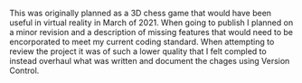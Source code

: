 This was originally planned as a 3D chess game that would have been useful in virtual reality in March of 2021. When going to publish I planned on a minor revision and a description of missing features that would need to be encorporated to meet my current coding standard. When attempting to review the project it was of such a lower quality that I felt compled to instead overhaul what was written and document the chages using Version Control.